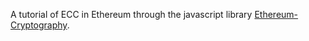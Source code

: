 A tutorial of ECC in Ethereum through the javascript library [Ethereum-Cryptography](https://github.com/ethereum/js-ethereum-cryptography).